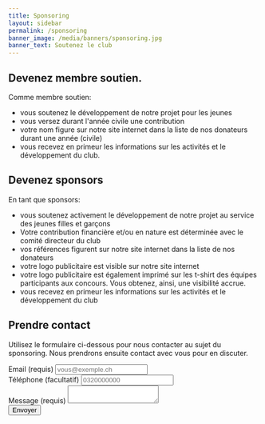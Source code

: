 ```yaml
---
title: Sponsoring
layout: sidebar
permalink: /sponsoring
banner_image: /media/banners/sponsoring.jpg
banner_text: Soutenez le club
---
```


## Devenez membre soutien.

Comme membre soutien:

- vous soutenez le développement de notre projet pour les jeunes 
- vous versez durant l'année civile une contribution
- votre nom figure sur notre site internet dans la liste de nos donateurs durant une année (civile)
- vous recevez en primeur les informations sur les activités et le développement du club.

## Devenez sponsors

En tant que sponsors:

- vous soutenez activement le développement de notre projet au service des jeunes filles et garçons
- Votre contribution financière et/ou en nature est déterminée avec le comité directeur du club
- vos références figurent sur notre site internet dans la liste de nos donateurs 
- votre logo publicitaire est visible sur notre site internet
- votre logo publicitaire est également imprimé sur les t-shirt des équipes participants aux concours. Vous obtenez, ainsi, une visibilité accrue.
- vous recevez en primeur les informations sur les activités et le développement du club

<!-- section -->

## Prendre contact

Utilisez le formulaire ci-dessous pour nous contacter au sujet du sponsoring. Nous prendrons ensuite contact avec vous pour en discuter.

<form method="post" action="https://forms.robots-ju.ch/forms/site-sponsoring">
    <div class="form-group">
        <label for="email">Email (requis)</label>
        <input class="form-control" type="email" name="email" id="email" placeholder="vous@exemple.ch" required>
    </div>
    <div class="form-group">
        <label for="phone">Téléphone (facultatif)</label>
        <input class="form-control" type="text" name="phone" id="phone" placeholder="0320000000">
    </div>
    <div class="form-group">
        <label for="message">Message (requis)</label>
        <textarea class="form-control" name="message" id="message" required></textarea>
    </div>
    <button class="btn btn-primary" type="submit">Envoyer</button>
</form>
